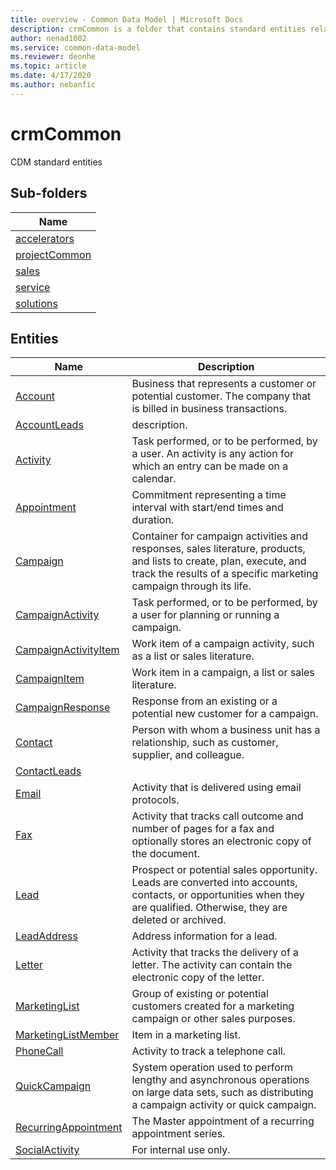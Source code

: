 ```yaml
---
title: overview - Common Data Model | Microsoft Docs
description: crmCommon is a folder that contains standard entities related to the Common Data Model.
author: nenad1002
ms.service: common-data-model
ms.reviewer: deonhe
ms.topic: article
ms.date: 4/17/2020
ms.author: nebanfic
---
```


# crmCommon

CDM standard entities  

## Sub-folders

|Name|
|---|
|[accelerators](accelerators/overview.md)|
|[projectCommon](projectCommon/overview.md)|
|[sales](sales/overview.md)|
|[service](service/overview.md)|
|[solutions](solutions/overview.md)|




## Entities

|Name|Description|
|---|---|
|[Account](Account.md)|Business that represents a customer or potential customer. The company that is billed in business transactions.|
|[AccountLeads](AccountLeads.md)|description.|
|[Activity](Activity.md)|Task performed, or to be performed, by a user. An activity is any action for which an entry can be made on a calendar.|
|[Appointment](Appointment.md)|Commitment representing a time interval with start/end times and duration.|
|[Campaign](Campaign.md)|Container for campaign activities and responses, sales literature, products, and lists to create, plan, execute, and track the results of a specific marketing campaign through its life.|
|[CampaignActivity](CampaignActivity.md)|Task performed, or to be performed, by a user for planning or running a campaign.|
|[CampaignActivityItem](CampaignActivityItem.md)|Work item of a campaign activity, such as a list or sales literature.|
|[CampaignItem](CampaignItem.md)|Work item in a campaign, a list or sales literature.|
|[CampaignResponse](CampaignResponse.md)|Response from an existing or a potential new customer for a campaign.|
|[Contact](Contact.md)|Person with whom a business unit has a relationship, such as customer, supplier, and colleague.|
|[ContactLeads](ContactLeads.md)||
|[Email](Email.md)|Activity that is delivered using email protocols.|
|[Fax](Fax.md)|Activity that tracks call outcome and number of pages for a fax and optionally stores an electronic copy of the document.|
|[Lead](Lead.md)|Prospect or potential sales opportunity. Leads are converted into accounts, contacts, or opportunities when they are qualified. Otherwise, they are deleted or archived.|
|[LeadAddress](LeadAddress.md)|Address information for a lead.|
|[Letter](Letter.md)|Activity that tracks the delivery of a letter. The activity can contain the electronic copy of the letter.|
|[MarketingList](MarketingList.md)|Group of existing or potential customers created for a marketing campaign or other sales purposes.|
|[MarketingListMember](MarketingListMember.md)|Item in a marketing list.|
|[PhoneCall](PhoneCall.md)|Activity to track a telephone call.|
|[QuickCampaign](QuickCampaign.md)|System operation used to perform lengthy and asynchronous operations on large data sets, such as distributing a campaign activity or quick campaign.|
|[RecurringAppointment](RecurringAppointment.md)|The Master appointment of a recurring appointment series.|
|[SocialActivity](SocialActivity.md)|For internal use only.|
